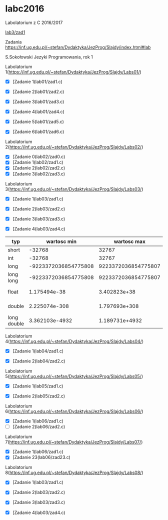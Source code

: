 # labc2016
Labolatorium z C 2016/2017

[lab3/zad1](https://github.com/JakubBalcerowicz/labc2016/blob/master/lab03/zad1.c)

Zadania https://inf.ug.edu.pl/~stefan/Dydaktyka/JezProg/Slajdy/index.html#lab

S.Sokołowski
Jezyki Programowania, rok 1

Labolatorium 1(https://inf.ug.edu.pl/~stefan/Dydaktyka/JezProg/Slajdy/Labs01/)
* [x] [Zadanie 1(lab01/zad1.c)
* [x] [Zadanie 2(lab01/zad2.c)
* [x] [Zadanie 3(lab01/zad3.c)
* [x] [Zadanie 4(lab01/zad4.c)
* [x] [Zadanie 5(lab01/zad5.c)
* [x] [Zadanie 6(lab01/zad6.c)


Labolatorium 2(https://inf.ug.edu.pl/~stefan/Dydaktyka/JezProg/Slajdy/Labs02/)


* [x] [Zadanie 0(lab02/zad0.c)
* [x] [Zadanie 1(lab02/zad1.c)
* [x] [Zadanie 2(lab02/zad2.c)
* [x] [Zadanie 3(lab02/zad3.c)

Labolatorium 3(https://inf.ug.edu.pl/~stefan/Dydaktyka/JezProg/Slajdy/Labs03/)



* [x] [Zadanie 1(lab03/zad1.c)
* [x] [Zadanie 2(lab03/zad2.c)
* [x] [Zadanie 3(lab03/zad3.c)
* [x] [Zadanie 4(lab03/zad4.c)


|typ        |       wartosc min   |          wartosc max|       ziarno| precyzja|we/wy|
|-----------|---------------------|---------------------|-------------|---------|-----|
|short      |               -32768|                32767|             |         | i   |
|int        |               -32768|                32767|             |         | d   |
|long       | -9223372036854775808|  9223372036854775807|             |         | li  |
|long long  | -9223372036854775808|  9223372036854775807|             |         | lli |
|float      |         1.175494e-38|         3.402823e+38| 1.192093e-07|        6| lli |
|double     |        2.225074e-308|        1.797693e+308| 2.220446e-16|       15| lli |
|long double|       3.362103e-4932|       1.189731e+4932| 1.084202e-19|       18| Le  |


Labolatorium 4(https://inf.ug.edu.pl/~stefan/Dydaktyka/JezProg/Slajdy/Labs04/)



* [x] [Zadanie 1(lab04/zad1.c)
* [x] [Zadanie 2(lab04/zad2.c)



Labolatorium 5(https://inf.ug.edu.pl/~stefan/Dydaktyka/JezProg/Slajdy/Labs05/)



* [x] [Zadanie 1(lab05/zad1.c)
* [x] [Zadanie 2(lab05/zad2.c)



Labolatorium 6(https://inf.ug.edu.pl/~stefan/Dydaktyka/JezProg/Slajdy/Labs06/)



* [x] [Zadanie 1(lab06/zad1.c)
* [ ] [Zadanie 2(lab06/zad2.c)

Labolatorium 7(https://inf.ug.edu.pl/~stefan/Dydaktyka/JezProg/Slajdy/Labs07/)

* [x] [Zadanie 1(lab06/zad1.c)
* [x] [Zadanie 23(lab06/zad23.c)

Labolatorium 8(https://inf.ug.edu.pl/~stefan/Dydaktyka/JezProg/Slajdy/Labs08/)

* [x] [Zadanie 1(lab03/zad1.c)
* [x] [Zadanie 2(lab03/zad2.c)
* [x] [Zadanie 3(lab03/zad3.c)
* [x] [Zadanie 4(lab03/zad4.c)






